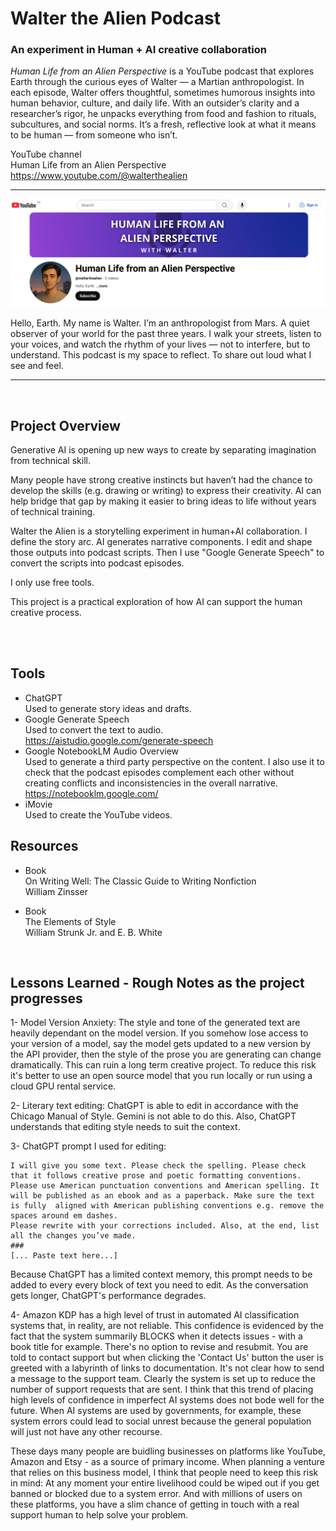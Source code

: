 # Walter the Alien Podcast
### An experiment in Human + AI creative collaboration

<i>Human Life from an Alien Perspective</i> is a YouTube podcast that explores Earth through the curious eyes of Walter — a Martian anthropologist. In each episode, Walter offers thoughtful, sometimes humorous insights into human behavior, culture, and daily life. With an outsider’s clarity and a researcher’s rigor, he unpacks everything from food and fashion to rituals, subcultures, and social norms. It’s a fresh, reflective look at what it means to be human — from someone who isn’t.

YouTube channel<br>
Human Life from an Alien Perspective<br>
https://www.youtube.com/@walterthealien

<hr>
<a href="https://www.youtube.com/@walterthealien">
  <img src="https://github.com/vbookshelf/Walter-the-Alien-Podcast/blob/main/images/channel.png" alt="Ep1 - Hello, Earth" width="1000">
</a>

Hello, Earth. My name is Walter. I’m an anthropologist from Mars. A quiet observer of your world for the past three years. I walk your streets, listen to your voices, and watch the rhythm of your lives — not to interfere, but to understand. This podcast is my space to reflect. To share out loud what I see and feel.

<hr>
<br>

## Project Overview

Generative AI is opening up new ways to create by separating imagination from technical skill.

Many people have strong creative instincts but haven’t had the chance to develop the skills (e.g. drawing or writing) to express their creativity. AI can help bridge that gap by making it easier to bring ideas to life without years of technical training.

Walter the Alien is a storytelling experiment in human+AI collaboration. I define the story arc. AI generates narrative components. I edit and shape those outputs into podcast scripts. Then I use "Google Generate Speech" to convert the scripts into podcast episodes. 

I only use free tools.

This project is a practical exploration of how AI can support the human creative process.

<br>
<br>

## Tools

- ChatGPT<br>
Used to generate story ideas and drafts.
- Google Generate Speech<br>
Used to convert the text to audio.<br>
https://aistudio.google.com/generate-speech
- Google NotebookLM Audio Overview<br>
  Used to generate a third party perspective on the content. I also use it to check that the podcast episodes complement each other without creating conflicts and inconsistencies in the overall narrative.<br>
https://notebooklm.google.com/
- iMovie<br>
Used to create the YouTube videos.

## Resources
- Book<br>
On Writing Well: The Classic Guide to Writing Nonfiction<br>
William Zinsser

- Book<br>
The Elements of Style<br>
 William Strunk Jr. and E. B. White

<br>

## Lessons Learned - Rough Notes as the project progresses

1- Model Version Anxiety: The style and tone of the generated text are heavily dependant on the model version. If you somehow lose access to your version of a model, say the model gets updated to a new version by the API provider, then the style of the prose you are generating can change dramatically. This can ruin a long term creative project. To reduce this risk it's better to use an open source model that you run locally or run using a cloud GPU rental service.

2- Literary text editing: ChatGPT is able to edit in accordance with the Chicago Manual of Style. Gemini is not able to do this. Also, ChatGPT understands that editing style needs to suit the context.

3- ChatGPT prompt I used for editing: 
```
I will give you some text. Please check the spelling. Please check that it follows creative prose and poetic formatting conventions. Please use American punctuation conventions and American spelling. It will be published as an ebook and as a paperback. Make sure the text is fully  aligned with American publishing conventions e.g. remove the spaces around em dashes. 
Please rewrite with your corrections included. Also, at the end, list all the changes you’ve made.
###
[... Paste text here...]
```
Because ChatGPT has a limited context memory, this prompt needs to be added to every every block of text you need to edit. As the conversation gets longer, ChatGPT's performance degrades.

4- Amazon KDP has a high level of trust in automated AI classification systems that, in reality, are not reliable. This confidence is evidenced by the fact that the system summarily BLOCKS when it detects issues - with a book title for example. There's no option to revise and resubmit. You are told to contact support but when clicking the 'Contact Us' button the user is greeted with a labyrinth of links to documentation. It's not clear how to send a message to the support team. Clearly the system is set up to reduce the number of support requests that are sent. I think that this trend of placing high levels of confidence in imperfect AI systems does not bode well for the future. When AI systems are used by governments, for example, these system errors could lead to social unrest because the general population will just not have any other recourse.

These days many people are buidling businesses on platforms like YouTube, Amazon and Etsy - as a source of primary income. When planning a venture that relies on this business model, I think that people need to keep this risk in mind: At any moment your entire livelihood could be wiped out if you get banned or blocked due to a system error. And with millions of users on these platforms, you have a slim chance of getting in touch with a real support human to help solve your problem.

